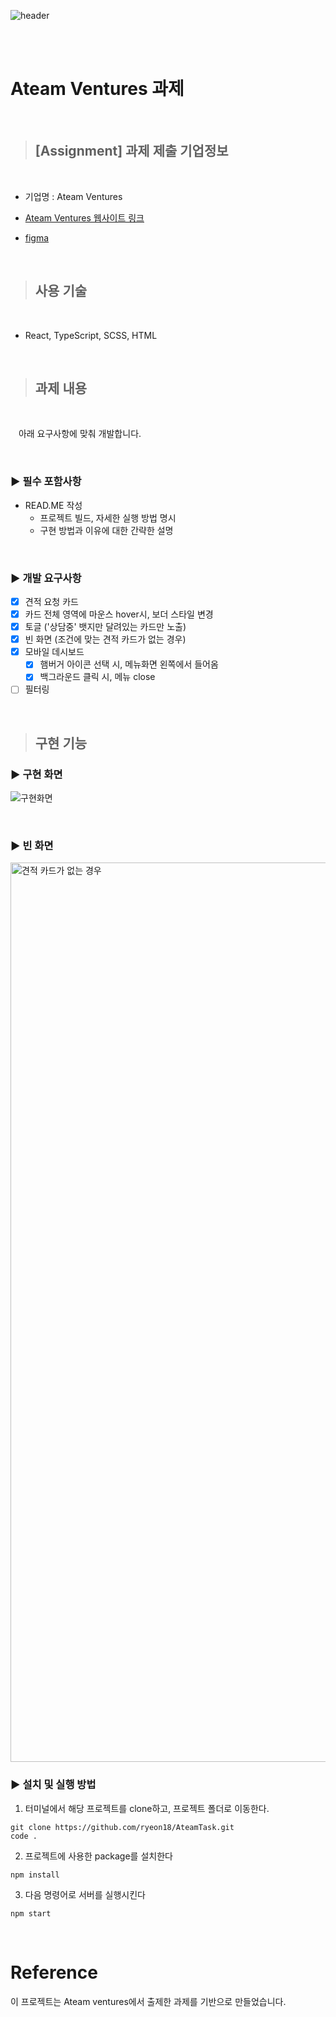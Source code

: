 ![header](https://capsule-render.vercel.app/api?type=Slice&color=auto&height=350&section=header&text=%20%20Ateam_ventures&fontSize=90&textBg=true)


<br/>
<br>


# Ateam Ventures 과제

<br>

> ## [Assignment] 과제 제출 기업정보

 <br>

  - 기업명 : Ateam Ventures

  - [Ateam Ventures 웹사이트 링크](https://capa.ai/)
  - [figma](https://www.figma.com/file/eUjS3RZDlexaD12MmwjZ7R/Ateamventures-%ED%94%84%EB%A1%A0%ED%8A%B8%EC%97%94%EB%93%9C-%EC%BD%94%EB%94%A9%ED%85%8C%EC%8A%A4%ED%8A%B8?node-id=0%3A1)

<br>


> ## 사용 기술
<br>

 -  React, TypeScript, SCSS, HTML

<br>

> ## 과제 내용

<br>

ㅤ아래 요구사항에 맞춰 개발합니다.

<br>

### ▶︎ 필수 포함사항
- READ.ME 작성
    - 프로젝트 빌드, 자세한 실행 방법 명시
    - 구현 방법과 이유에 대한 간략한 설명

<br>

### ▶︎ 개발 요구사항

   - [x] 견적 요청 카드
   - [x] 카드 전체 영역에 마운스 hover시, 보더 스타일 변경
   - [x] 토글 ('상담중' 뱃지만 달려있는 카드만 노출)
   - [x] 빈 화면 (조건에 맞는 견적 카드가 없는 경우)
   - [x] 모바일 데시보드
     - [x] 햄버거 아이콘 선택 시, 메뉴화면 왼쪽에서 들어옴
     - [x] 백그라운드 클릭 시, 메뉴 close
   - [ ] 필터링

<br>

> ## 구현 기능

### ▶︎ 구현 화면

![구현화면](https://user-images.githubusercontent.com/62207127/146672704-49ba4baa-40f6-4a64-b358-59317f2527ea.gif)

<br>

### ▶︎ 빈 화면

<img width="1439" alt="견적 카드가 없는 경우" src="https://user-images.githubusercontent.com/62207127/146672728-b138fa3d-d633-4bf0-a6a3-3c05e32b6f76.png">

<br/>

### ▶︎ 설치 및 실행 방법
1. 터미널에서 해당 프로젝트를 clone하고, 프로젝트 폴더로 이동한다.
```shell
git clone https://github.com/ryeon18/AteamTask.git
code .
```

2. 프로젝트에 사용한 package를 설치한다
```shell
npm install
```

3. 다음 명령어로 서버를 실행시킨다
```shell
npm start
```

<br>

# Reference
이 프로젝트는 Ateam ventures에서 출제한 과제를 기반으로 만들었습니다. 

